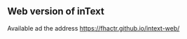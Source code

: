 Web version of inText
---------------------

Available ad the address https://fhactr.github.io/intext-web/

